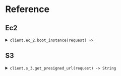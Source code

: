 # Reference
## Ec2
<details><summary><code>client.ec_2.boot_instance(request) -> </code></summary>
<dl>
<dd>

#### 🔌 Usage

<dl>
<dd>

<dl>
<dd>

```ruby
client.ec_2.boot_instance(size: 'size');
```
</dd>
</dl>
</dd>
</dl>

#### ⚙️ Parameters

<dl>
<dd>

<dl>
<dd>

**size:** `String` 
    
</dd>
</dl>
</dd>
</dl>


</dd>
</dl>
</details>

## S3
<details><summary><code>client.s_3.get_presigned_url(request) -> String</code></summary>
<dl>
<dd>

#### 🔌 Usage

<dl>
<dd>

<dl>
<dd>

```ruby
client.s_3.get_presigned_url(s3Key: 's3Key');
```
</dd>
</dl>
</dd>
</dl>

#### ⚙️ Parameters

<dl>
<dd>

<dl>
<dd>

**s3Key:** `String` 
    
</dd>
</dl>
</dd>
</dl>


</dd>
</dl>
</details>

